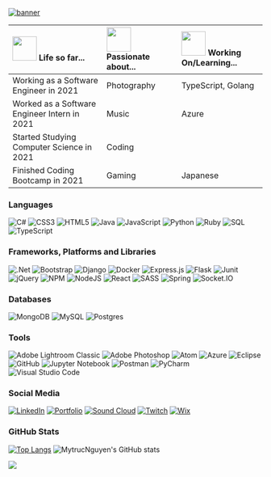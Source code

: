 <a href="https://mytrucnguyen.github.io/">![banner](https://user-images.githubusercontent.com/80004058/131194064-29c4f65a-3c69-403d-9bac-5d93857db887.gif)</a>

| <img src="https://user-images.githubusercontent.com/80004058/131152889-13b4e08a-fe16-4fde-89e3-ded60427387e.png" width="48"> Life so far... | <img src="https://user-images.githubusercontent.com/80004058/131153412-e703acf7-d305-4913-a420-b94addaafdb3.png" width="48"> Passionate about... | <img src="http://simpleicon.com/wp-content/uploads/light-bulb-5.svg" width="48"> Working On/Learning... |
| :----- | :----- | :---- |
| Working as a Software Engineer in 2021 |Photography |TypeScript, Golang|
| Worked as a Software Engineer Intern in 2021| Music | Azure | 
| Started Studying Computer Science in 2021 | Coding |  | 
| Finished Coding Bootcamp in 2021 | Gaming | Japanese |


### Languages

![C#](https://img.shields.io/badge/c%23-%23239120.svg?style=for-the-badge&logo=c-sharp&logoColor=white)
![CSS3](https://img.shields.io/badge/css3-%231572B6.svg?style=for-the-badge&logo=css3&logoColor=white)
![HTML5](https://img.shields.io/badge/html5-%23E34F26.svg?style=for-the-badge&logo=html5&logoColor=white)
![Java](https://img.shields.io/badge/java-%23ED8B00.svg?style=for-the-badge&logo=java&logoColor=white)
![JavaScript](https://img.shields.io/badge/javascript-%23323330.svg?style=for-the-badge&logo=javascript&logoColor=%23F7DF1E)
![Python](https://img.shields.io/badge/python-3670A0?style=for-the-badge&logo=python&logoColor=ffdd54)
![Ruby](https://img.shields.io/badge/ruby-%23CC342D.svg?style=for-the-badge&logo=ruby&logoColor=white)
![SQL](https://img.shields.io/badge/SQL-00000F?style=for-the-badge&logo=sql&logoColor=white)
![TypeScript](https://img.shields.io/badge/typescript-%23007ACC.svg?style=for-the-badge&logo=typescript&logoColor=white)

### Frameworks, Platforms and Libraries

![.Net](https://img.shields.io/badge/.NET-5C2D91?style=for-the-badge&logo=.net&logoColor=white)
![Bootstrap](https://img.shields.io/badge/bootstrap-%23563D7C.svg?style=for-the-badge&logo=bootstrap&logoColor=white)
![Django](https://img.shields.io/badge/django-%23092E20.svg?style=for-the-badge&logo=django&logoColor=white)
![Docker](https://img.shields.io/badge/Docker-2CA5E0?style=for-the-badge&logo=docker&logoColor=white)
![Express.js](https://img.shields.io/badge/express.js-%23404d59.svg?style=for-the-badge&logo=express&logoColor=%2361DAFB)
![Flask](https://img.shields.io/badge/flask-%23000.svg?style=for-the-badge&logo=flask&logoColor=white)
![Junit](https://img.shields.io/badge/Junit5-25A162?style=for-the-badge&logo=junit5&logoColor=white)
![jQuery](https://img.shields.io/badge/jquery-%230769AD.svg?style=for-the-badge&logo=jquery&logoColor=white)
![NPM](https://img.shields.io/badge/NPM-%23000000.svg?style=for-the-badge&logo=npm&logoColor=white)
![NodeJS](https://img.shields.io/badge/node.js-6DA55F?style=for-the-badge&logo=node.js&logoColor=white)
![React](https://img.shields.io/badge/react-%2320232a.svg?style=for-the-badge&logo=react&logoColor=%2361DAFB)
![SASS](https://img.shields.io/badge/SASS-hotpink.svg?style=for-the-badge&logo=SASS&logoColor=white)
![Spring](https://img.shields.io/badge/spring-%236DB33F.svg?style=for-the-badge&logo=spring&logoColor=white)
![Socket.IO](https://img.shields.io/badge/Socket.io-010101?&style=for-the-badge&logo=Socket.io&logoColor=white)

### Databases
![MongoDB](https://img.shields.io/badge/MongoDB-%234ea94b.svg?style=for-the-badge&logo=mongodb&logoColor=white)
![MySQL](https://img.shields.io/badge/mysql-%2300f.svg?style=for-the-badge&logo=mysql&logoColor=white)
![Postgres](https://img.shields.io/badge/postgres-%23316192.svg?style=for-the-badge&logo=postgresql&logoColor=white)

### Tools
![Adobe Lightroom Classic](https://img.shields.io/badge/Adobe%20Lightroom%20Classic-31A8FF.svg?style=for-the-badge&logo=Adobe%20Lightroom%20Classic&logoColor=white)
![Adobe Photoshop](https://img.shields.io/badge/adobephotoshop-%2331A8FF.svg?style=for-the-badge&logo=adobephotoshop&logoColor=white)
![Atom](https://img.shields.io/badge/Atom-%2366595C.svg?style=for-the-badge&logo=atom&logoColor=white)
![Azure](https://img.shields.io/badge/azure-%230072C6.svg?style=for-the-badge&logo=azure-devops&logoColor=white)
![Eclipse](https://img.shields.io/badge/Eclipse-FE7A16.svg?style=for-the-badge&logo=Eclipse&logoColor=white)
![GitHub](https://img.shields.io/badge/github-%23121011.svg?style=for-the-badge&logo=github&logoColor=white)
![Jupyter Notebook](https://img.shields.io/badge/jupyter-%23FA0F00.svg?style=for-the-badge&logo=jupyter&logoColor=white)
![Postman](https://img.shields.io/badge/Postman-FF6C37?style=for-the-badge&logo=postman&logoColor=white)
![PyCharm](https://img.shields.io/badge/pycharm-143?style=for-the-badge&logo=pycharm&logoColor=black&color=black&labelColor=green)
![Visual Studio Code](https://img.shields.io/badge/Visual%20Studio%20Code-0078d7.svg?style=for-the-badge&logo=visual-studio-code&logoColor=white)

### Social Media
<a href="https://www.linkedin.com/in/mytrucnguyen/">![LinkedIn](https://img.shields.io/badge/linkedin-%230077B5.svg?style=for-the-badge&logo=linkedin&logoColor=white)</a>
<a href="https://mytrucnguyen.github.io/">![Portfolio](https://img.shields.io/badge/Portfolio-%23000000.svg?style=for-the-badge&logo=firefox&logoColor=#FF7139)</a>
<a href="http://soundcloud.com/miichew">![Sound Cloud](https://img.shields.io/badge/sound%20cloud-FF5500?style=for-the-badge&logo=soundcloud&logoColor=white)</a>
<a href="https://www.twitch.tv/miichew">![Twitch](https://img.shields.io/badge/MiiChew-%239146FF.svg?style=for-the-badge&logo=Twitch&logoColor=white)</a>
<a href="https://mytruc17.wixsite.com/portfolio">![Wix](https://img.shields.io/badge/wix-000?style=for-the-badge&logo=wix&logoColor=white)</a>


### GitHub Stats
[![Top Langs](https://github-readme-stats.vercel.app/api/top-langs/?username=MytrucNguyen&langs_count=4&theme=gotham)](https://github.com/MytrucNguyen/github-readme-stats)
![MytrucNguyen's GitHub stats](https://github-readme-stats.vercel.app/api?username=MytrucNguyen&show_icons=true&theme=gotham&line_height=34)

![](https://komarev.com/ghpvc/?username=your-github-MytrucNguyen&style=flat-square&color=268E76)
